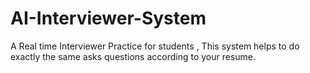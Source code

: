 # AI-Interviewer-System
A Real time Interviewer Practice for students , This system helps to do exactly the same asks questions according to your resume.
